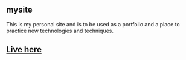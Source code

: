 ## mysite

This is my personal site and is to be used as a portfolio and a place to practice new technologies and techniques.

## <a href="https://ljstephan.dev/">Live here</a>

